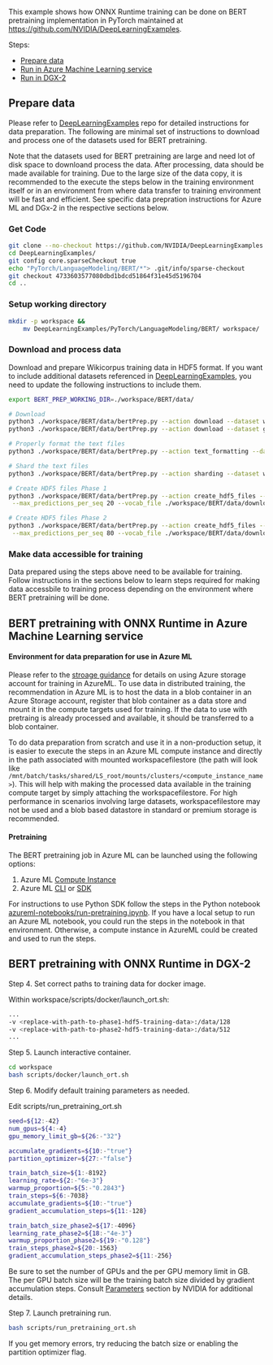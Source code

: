 This example shows how ONNX Runtime training can be done on BERT pretraining implementation in PyTorch maintained at https://github.com/NVIDIA/DeepLearningExamples.

Steps:
  * [Prepare data](#prepare-data)
  * [Run in Azure Machine Learning service](#bert-pretraining-with-onnx-runtime-in-azure-machine-learning-service)
  * [Run in DGX-2](#bert-pretraining-with-onnx-runtime-in-dgx-2)

## Prepare data
Please refer to [DeepLearningExamples](https://github.com/NVIDIA/DeepLearningExamples/tree/master/PyTorch/LanguageModeling/BERT#getting-the-data) repo for detailed instructions for data preparation. The following are minimal set of instructions to download and process one of the datasets used for BERT pretraining.

Note that the datasets used for BERT pretraining are large and need lot of disk space to downloand process the data. After processing, data should be made available for training. Due to the large size of the data copy, it is recommended to the execute the steps below in the training environment itself or in an environment from where data transfer to training environment will be fast and efficient. See specific data prepration instructions for Azure ML and DGx-2 in the respective sections below.

### Get Code
```bash
git clone --no-checkout https://github.com/NVIDIA/DeepLearningExamples.git
cd DeepLearningExamples/
git config core.sparseCheckout true
echo "PyTorch/LanguageModeling/BERT/*"> .git/info/sparse-checkout
git checkout 4733603577080dbd1bdcd51864f31e45d5196704
cd ..
```

### Setup working directory

```bash
mkdir -p workspace && 
    mv DeepLearningExamples/PyTorch/LanguageModeling/BERT/ workspace/
```
### Download and process data
Download and prepare Wikicorpus training data in HDF5 format. If you want to include additional datasets referenced in [DeepLearningExamples](https://github.com/NVIDIA/DeepLearningExamples/tree/master/PyTorch/LanguageModeling/BERT#getting-the-data), you need to update the following instructions to include them.

```bash
export BERT_PREP_WORKING_DIR=./workspace/BERT/data/

# Download
python3 ./workspace/BERT/data/bertPrep.py --action download --dataset wikicorpus_en
python3 ./workspace/BERT/data/bertPrep.py --action download --dataset google_pretrained_weights

# Properly format the text files
python3 ./workspace/BERT/data/bertPrep.py --action text_formatting --dataset wikicorpus_en

# Shard the text files
python3 ./workspace/BERT/data/bertPrep.py --action sharding --dataset wikicorpus_en

# Create HDF5 files Phase 1
python3 ./workspace/BERT/data/bertPrep.py --action create_hdf5_files --dataset wikicorpus_en --max_seq_length 128 \
 --max_predictions_per_seq 20 --vocab_file ./workspace/BERT/data/download/google_pretrained_weights/uncased_L-24_H-1024_A-16/vocab.txt --do_lower_case 1

# Create HDF5 files Phase 2
python3 ./workspace/BERT/data/bertPrep.py --action create_hdf5_files --dataset wikicorpus_en --max_seq_length 512 \
 --max_predictions_per_seq 80 --vocab_file ./workspace/BERT/data/download/google_pretrained_weights/uncased_L-24_H-1024_A-16/vocab.txt --do_lower_case 1

```

### Make data accessible for training
Data prepared using the steps above need to be available for training. Follow instructions in the sections below to learn steps required for making data accessbile to training process depending on the environment where BERT pretraining will be done.

## BERT pretraining with ONNX Runtime in Azure Machine Learning service

#### Environment for data preparation for use in Azure ML
Please refer to the [stroage guidance](https://docs.microsoft.com/en-us/azure/machine-learning/how-to-access-data#storage-guidance) for details on using Azure storage account for training in AzureML. To use data in distributed training, the recommendation in Azure ML is to host the data in a blob container in an Azure Storage account, register that blob container as a data store and mount it in the compute targets used for training. If the data to use with pretraing is already processed and available, it should be transferred to a blob container. 

To do data preparation from scratch and use it in a non-production setup, it is easier to execute the steps in an Azure ML compute instance and directly in the path associated with mounted workspacefilestore (the path will look like `/mnt/batch/tasks/shared/LS_root/mounts/clusters/<compute_instance_name>`). This will help with making the processed data available in the training compute target by simply attaching the workspacefilestore. For high performance in scenarios involving large datasets, workspacefilestore may not be used and a blob based datastore in standard or premium storage is recommended.

#### Pretraining

The BERT pretraining job in Azure ML can be launched using the following options:
1. Azure ML [Compute Instance](https://docs.microsoft.com/en-us/azure/machine-learning/concept-compute-instance)
2. Azure ML [CLI](https://docs.microsoft.com/en-us/azure/machine-learning/tutorial-train-deploy-model-cli) or [SDK](https://docs.microsoft.com/en-us/python/api/overview/azure/ml/?view=azure-ml-py)

For instructions to use Python SDK follow the steps in the Python notebook [azureml-notebooks/run-pretraining.ipynb](azureml-notebooks/run-pretraining.ipynb). If you have a local setup to run an Azure ML notebook, you could run the steps in the notebook in that environment. Otherwise, a compute instance in AzureML could be created and used to run the steps.

## BERT pretraining with ONNX Runtime in DGX-2

Step 4. Set correct paths to training data for docker image.

Within workspace/scripts/docker/launch_ort.sh:
```bash
...
-v <replace-with-path-to-phase1-hdf5-training-data>:/data/128 
-v <replace-with-path-to-phase2-hdf5-training-data>:/data/512
...
```
Step 5. Launch interactive container.
```bash
cd workspace
bash scripts/docker/launch_ort.sh
```

Step 6. Modify default training parameters as needed.

Edit scripts/run_pretraining_ort.sh
```bash
seed=${12:-42}
num_gpus=${4:-4}
gpu_memory_limit_gb=${26:-"32"}

accumulate_gradients=${10:-"true"}
partition_optimizer=${27:-"false"}

train_batch_size=${1:-8192} 
learning_rate=${2:-"6e-3"}
warmup_proportion=${5:-"0.2843"}
train_steps=${6:-7038}
accumulate_gradients=${10:-"true"}
gradient_accumulation_steps=${11:-128}

train_batch_size_phase2=${17:-4096}
learning_rate_phase2=${18:-"4e-3"}
warmup_proportion_phase2=${19:-"0.128"}
train_steps_phase2=${20:-1563}
gradient_accumulation_steps_phase2=${11:-256} 
```

Be sure to set the number of GPUs and the per GPU memory limit in GB.
The per GPU batch size will be the training batch size divided by gradient accumulation steps.
Consult [Parameters](https://github.com/NVIDIA/DeepLearningExamples/tree/master/PyTorch/LanguageModeling/BERT#parameters) section by NVIDIA for additional details.

Step 7. Launch pretraining run.    
```bash
bash scripts/run_pretraining_ort.sh
```
If you get memory errors, try reducing the batch size or enabling the partition optimizer flag.

    
